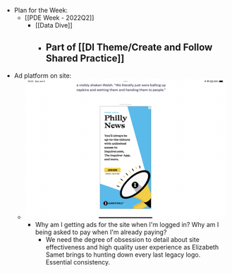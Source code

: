 - Plan for the Week:
	- [[PDE Week - 2022Q2]]
		- [[Data Dive]]
			- Part of [[DI Theme/Create and Follow Shared Practice]]
				-
- Ad platform on site:
	- ![2022-06-05-10-24-40.jpeg](../assets/2022-06-05-10-24-40.jpeg)
		- Why am I getting ads for the site when I'm logged in? Why am I being asked to pay when I'm already paying?
			- We need the degree of obsession to detail about site effectiveness and high quality user experience as Elizabeth Samet brings to hunting down every last legacy logo. Essential consistency.